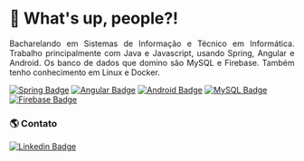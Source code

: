 <h1> 👋 What's up, people?! </h1>

<p align="justify">
    Bacharelando em Sistemas de Informação e Técnico em Informática. Trabalho principalmente com Java e Javascript, 
    usando Spring, Angular e Android. Os banco de dados que domino são MySQL e Firebase. 
    Também tenho conhecimento em Linux e Docker. 
</p>

[![Spring Badge](https://img.shields.io/badge/Spring-6DB33F?style=for-the-badge&logo=spring&logoColor=white)](#)
[![Angular Badge](https://img.shields.io/badge/Angular-c3002f?style=for-the-badge&logo=angular&logoColor=FFF)](#)
[![Android Badge](https://img.shields.io/badge/Android-3DDC84?style=for-the-badge&logo=android&logoColor=white)](#)
[![MySQL Badge](https://img.shields.io/badge/MySQL-0074A3?style=for-the-badge&logo=mysql&logoColor=white)](#)
[![Firebase Badge](https://img.shields.io/badge/Firebase-ffcc30?style=for-the-badge&logo=firebase&logoColor=515151)](#)

<!-- [![React.js Badge](https://img.shields.io/badge/React-61DAFB?style=for-the-badge&logo=react&logoColor=515151)](#) -->

<h3> 🌎 Contato </h3>

[![Linkedin Badge](https://img.shields.io/badge/LinkedIn-0b66c3?style=flat-square&logo=Linkedin&logoColor=white&link=https://www.linkedin.com/in/wanderson-felipe/)](https://www.linkedin.com/in/wanderson-felipe/)

<!-- [![Gmail Badge](https://img.shields.io/badge/wandersonfelipeplus13@gmail.com-c14438?style=flat-square&logo=Gmail&logoColor=white&link=mailto:wandersonfelipeplus13@gmail.com)](mailto:wandersonfelipeplus13@gmail.com) -->

<!--
<h3></h3>

<div>
    <img 
         height="180em" 
         src="https://github-readme-stats.vercel.app/api?theme=dracula&username=wandersonfelipegp13&show_icons=true&include_all_commits=true&count_private=true">
    <img 
         height="180em" 
         src="https://github-readme-stats.vercel.app/api/top-langs/?theme=dracula&username=wandersonfelipegp13&layout=compact&langs_count=16">
</div>
-->

<!--
![Snake animation](https://github.com/wandersonfelipegp13/wandersonfelipegp13/blob/output/github-contribution-grid-snake.svg)
-->

